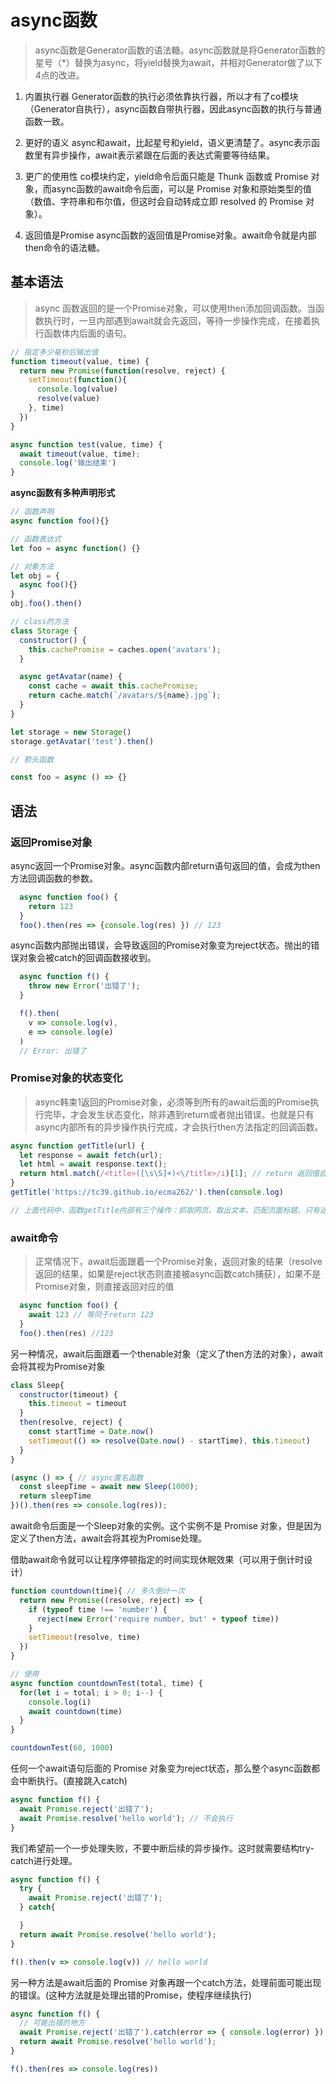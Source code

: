 # async函数
> async函数是Generator函数的语法糖。async函数就是将Generator函数的星号（*）替换为async，将yield替换为await，并相对Generator做了以下4点的改进。

1. 内置执行器
   Generator函数的执行必须依靠执行器，所以才有了co模块（Generator自执行），async函数自带执行器，因此async函数的执行与普通函数一致。

2. 更好的语义
   async和await，比起星号和yield，语义更清楚了。async表示函数里有异步操作，await表示紧跟在后面的表达式需要等待结果。

3. 更广的使用性
   co模块约定，yield命令后面只能是 Thunk 函数或 Promise 对象，而async函数的await命令后面，可以是 Promise 对象和原始类型的值（数值、字符串和布尔值，但这时会自动转成立即 resolved 的 Promise 对象）。

4. 返回值是Promise
   async函数的返回值是Promise对象。await命令就是内部then命令的语法糖。

## 基本语法
> async 函数返回的是一个Promise对象，可以使用then添加回调函数。当函数执行时，一旦内部遇到await就会先返回，等待一步操作完成，在接着执行函数体内后面的语句。

```javascript
// 指定多少毫秒后输出值
function timeout(value, time) {
  return new Promise(function(resolve, reject) {
    setTimeout(function(){
      console.log(value)
      resolve(value)
    }, time)
  })
}

async function test(value, time) {
  await timeout(value, time);
  console.log('输出结束')
}
```

**async函数有多种声明形式**
```javascript
// 函数声明
async function foo(){}

// 函数表达式
let foo = async function() {}

// 对象方法
let obj = {
  async foo(){}
}
obj.foo().then()

// class的方法
class Storage {
  constructor() {
    this.cachePromise = caches.open('avatars');
  }

  async getAvatar(name) {
    const cache = await this.cachePromise;
    return cache.match(`/avatars/${name}.jpg`);
  }
}

let storage = new Storage()
storage.getAvatar('test').then()

// 箭头函数

const foo = async () => {}
```

## 语法

### 返回Promise对象
async返回一个Promise对象。async函数内部return语句返回的值，会成为then方法回调函数的参数。
```javascript
  async function foo() {
    return 123
  }
  foo().then(res => {console.log(res) }) // 123
```

async函数内部抛出错误，会导致返回的Promise对象变为reject状态。抛出的错误对象会被catch的回调函数接收到。
```javascript
  async function f() {
    throw new Error('出错了');
  }

  f().then(
    v => console.log(v),
    e => console.log(e)
  )
  // Error: 出错了
```

### Promise对象的状态变化
> async韩束1返回的Promise对象，必须等到所有的await后面的Promise执行完毕，才会发生状态变化，除非遇到return或者抛出错误。也就是只有async内部所有的异步操作执行完成，才会执行then方法指定的回调函数。

```javascript
async function getTitle(url) {
  let response = await fetch(url);
  let html = await response.text();
  return html.match(/<title>([\s\S]+)<\/title>/i)[1]; // return 返回值自动包裹为Promise
}
getTitle('https://tc39.github.io/ecma262/').then(console.log)

// 上面代码中，函数getTitle内部有三个操作：抓取网页、取出文本、匹配页面标题。只有这三个操作全部完成，才会执行then方法里面的console.log。
```

### await命令
> 正常情况下，await后面跟着一个Promise对象，返回对象的结果（resolve返回的结果，如果是reject状态则直接被async函数catch捕获），如果不是Promise对象，则直接返回对应的值

```javascript
  async function foo() {
    await 123 // 等同于return 123
  }
  foo().then(res) //123
```

另一种情况，await后面跟着一个thenable对象（定义了then方法的对象），await会将其视为Promise对象
```javascript
class Sleep{
  constructor(timeout) {
    this.timeout = timeout
  }
  then(resolve, reject) {
    const startTime = Date.now()
    setTimeout(() => resolve(Date.now() - startTime), this.timeout)
  }
}

(async () => { // async匿名函数
  const sleepTime = await new Sleep(1000);
  return sleepTime
})().then(res => console.log(res));
```
await命令后面是一个Sleep对象的实例。这个实例不是 Promise 对象，但是因为定义了then方法，await会将其视为Promise处理。

借助await命令就可以让程序停顿指定的时间实现休眠效果（可以用于倒计时设计）
```javascript
function countdown(time){ // 多久倒计一次
  return new Promise((resolve, reject) => {
    if (typeof time !== 'number') {
      reject(new Error('require number, but' + typeof time))
    }
    setTimeout(resolve, time)
  })
}

// 使用
async function countdownTest(total, time) {
  for(let i = total; i > 0; i--) {
    console.log(i)
    await countdown(time)
  }
}

countdownTest(60, 1000)
```

任何一个await语句后面的 Promise 对象变为reject状态，那么整个async函数都会中断执行。(直接跳入catch)
```javascript
async function f() {
  await Promise.reject('出错了');
  await Promise.resolve('hello world'); // 不会执行
}
```

我们希望前一个一步处理失败，不要中断后续的异步操作。这时就需要结构try-catch进行处理。
```javascript
async function f() {
  try {
    await Promise.reject('出错了');
  } catch{

  }
  return await Promise.resolve('hello world');
}

f().then(v => console.log(v)) // hello world
```


另一种方法是await后面的 Promise 对象再跟一个catch方法，处理前面可能出现的错误。(这种方法就是处理出错的Promise，使程序继续执行)
```javascript
async function f() {
  // 可能出错的地方
  await Promise.reject('出错了').catch(error => { console.log(error) })
  return await Promise.resolve('hello world');
}

f().then(res => console.log(res))
```

